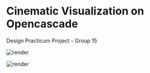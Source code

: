 # Cinematic Visualization on Opencascade
Design Practicum Project - Group 15


![render](https://github.com/satyam-kr03/DesignPracticum/assets/126661857/d1fb3741-d26e-4c42-83c1-e775e4e9bb10)

![render](https://github.com/satyam-kr03/DesignPracticum/assets/126661857/723a7155-ec3c-463a-a21b-bd1d1d640629)

